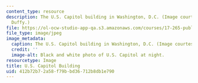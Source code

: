 ```yaml
---
content_type: resource
description: The U.S. Capitol building in Washington, D.C. (Image courtesy of Shawn
  Duffy.)
file: https://ol-ocw-studio-app-qa.s3.amazonaws.com/courses/17-265-public-opinion-and-american-democracy-spring-2007/412b72b72a58f79bbd36712b8db1e790_17-265s07.jpg
file_type: image/jpeg
image_metadata:
  caption: The U.S. Capitol building in Washington, D.C. (Image courtesy of [Shawn](http://www.flickr.com/photos/sduffy/).)
  credit: ''
  image-alt: Black and white photo of U.S. Capitol at night.
resourcetype: Image
title: U.S. Capitol Building
uid: 412b72b7-2a58-f79b-bd36-712b8db1e790
---
```

